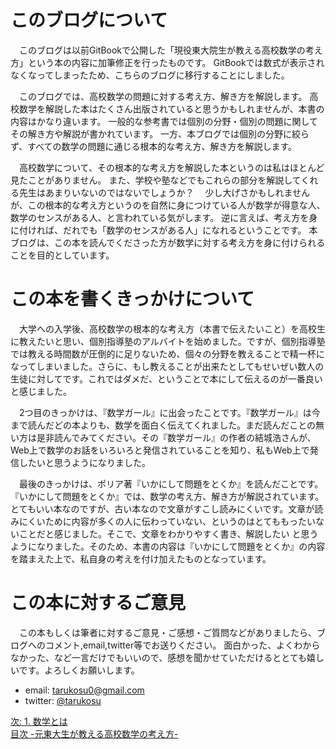 <!--
はじめに -元東大生が教える高校数学の考え方-
-->
<!--
### PDFのダウンロード
　この本のPDFファイルは、以下のリンクからダウンロード可能です。  
[現役東大院生が教える高校数学の考え方.pdf](https://github.com/tarukosu/math-book/raw/master/_tex/%E7%8F%BE%E5%BD%B9%E6%9D%B1%E5%A4%A7%E9%99%A2%E7%94%9F%E3%81%8C%E6%95%99%E3%81%88%E3%82%8B%E9%AB%98%E6%A0%A1%E6%95%B0%E5%AD%A6%E3%81%AE%E8%80%83%E3%81%88%E6%96%B9.pdf)
-->
# このブログについて
　このブログは以前GitBookで公開した「現役東大院生が教える高校数学の考え方」という本の内容に加筆修正を行ったものです。
GitBookでは数式が表示されなくなってしまったため、こちらのブログに移行することにしました。

　このブログでは、高校数学の問題に対する考え方、解き方を解説します。
高校数学を解説した本はたくさん出版されていると思うかもしれませんが、本書の内容はかなり違います。
一般的な参考書では個別の分野・個別の問題に関してその解き方や解説が書かれています。
一方、本ブログでは個別の分野に絞らず、すべての数学の問題に通じる根本的な考え方、解き方を解説します。

　高校数学について、その根本的な考え方を解説した本というのは私はほとんど見たことがありません。
また、学校や塾などでもこれらの部分を解説してくれる先生はあまりいないのではないでしょうか？　
少し大げさかもしれませんが、この根本的な考え方というのを自然に身につけている人が数学が得意な人、数学のセンスがある人、と言われている気がします。
逆に言えば、考え方を身に付ければ、だれでも「数学のセンスがある人」になれるということです。
本ブログは、この本を読んでくださった方が数学に対する考え方を身に付けられることを目的としています。

<!--
### この本の作者について
　経歴を全く知らない作者が書いた本では説得力に欠けてしまうので、少しだけ私の話をさせていただきます。

- 2006年4月 大阪府立天王寺高校理数科入学
- 2009年3月 大阪府立天王寺高校理数科卒業
- 2009年4月 東京大学理科一類入学
- 2013年3月 東京大学卒業
- 2013年4月 東京大学大学院情報理工学系研究科入学


　高校の時は数学オリンピックの本選を突破し、国際数学オリンピックの日本代表を決める合宿に参加しました。現在は、東京大学大学院に所属し、主にプログラミングを行なっています。
-->

# この本を書くきっかけについて
　大学への入学後、高校数学の根本的な考え方（本書で伝えたいこと）を高校生に教えたいと思い、個別指導塾のアルバイトを始めました。ですが、個別指導塾では教える時間数が圧倒的に足りないため、個々の分野を教えることで精一杯になってしまいました。さらに、もし教えることが出来たとしてもせいぜい数人の生徒に対してです。これではダメだ、ということで本にして伝えるのが一番良いと感じました。

　2つ目のきっかけは、『数学ガール』に出会ったことです。『数学ガール』は今まで読んだどの本よりも、数学を面白く伝えてくれました。まだ読んだことの無い方は是非読んでみてください。その『数学ガール』の作者の結城浩さんが、Web上で数学のお話をいろいろと発信されていることを知り、私もWeb上で発信したいと思うようになりました。

　最後のきっかけは、ポリア著『いかにして問題をとくか』を読んだことです。『いかにして問題をとくか』では、数学の考え方、解き方が解説されています。とてもいい本なのですが、古い本なので文章がすこし読みにくいです。文章が読みにくいために内容が多くの人に伝わっていない、というのはとてももったいないことだと感じました。そこで、文章をわかりやすく書き、解説したい
と思うようになりました。そのため、本書の内容は『いかにして問題をとくか』の内容を踏まえた上で、私自身の考えを付け加えたものとなっています。

# この本に対するご意見
　この本もしくは筆者に対するご意見・ご感想・ご質問などがありましたら、ブログへのコメント,email,twitter等でお送りください。
面白かった、よくわからなかった、など一言だけでもいいので、感想を聞かせていただけるととても嬉しいです。よろしくお願いします。

- email: tarukosu0@gmail.com
- twitter: [@tarukosu](https://twitter.com/tarukosu)



<!--
### この本のライセンスについて
　著作権並びにコンテンツに関する一切の権利は、全て著者であるtarukosuに帰属します。

　copyright (C) 2016- tarukosu. All rights reserved.


-->


[次: 1. 数学とは](http://tarukosu.hatenablog.com/entry/2016/07/08/125941)  
[目次 -元東大生が教える高校数学の考え方-](http://tarukosu.hatenablog.com/entry/2016/07/08/123511)  
